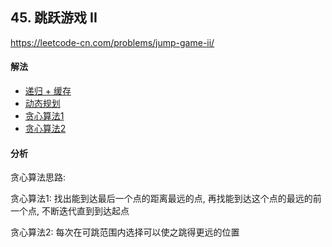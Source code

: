 ## 45. 跳跃游戏 II

https://leetcode-cn.com/problems/jump-game-ii/


#### 解法  

* [递归 + 缓存](_1.py)
* [动态规划](_2.py)
* [贪心算法1](_3.py)
* [贪心算法2](_4.py)


#### 分析

贪心算法思路: 

贪心算法1: 找出能到达最后一个点的距离最远的点, 再找能到达这个点的最远的前一个点, 不断迭代直到到达起点

贪心算法2: 每次在可跳范围内选择可以使之跳得更远的位置

